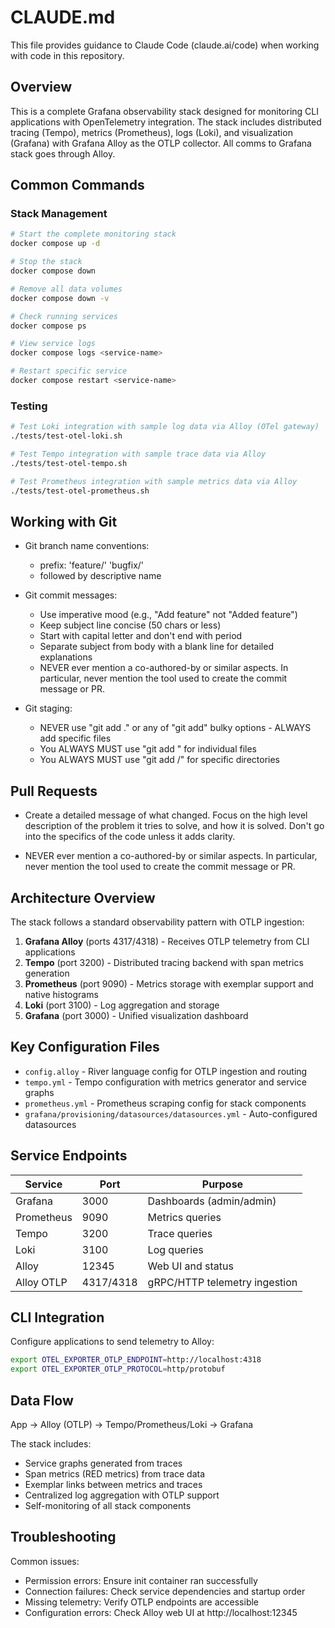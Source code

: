 # CLAUDE.md

This file provides guidance to Claude Code (claude.ai/code) when working with code in this repository.

## Overview

This is a complete Grafana observability stack designed for monitoring CLI applications with OpenTelemetry integration. The stack includes distributed tracing (Tempo), metrics (Prometheus), logs (Loki), and visualization (Grafana) with Grafana Alloy as the OTLP collector. All comms to Grafana stack goes through Alloy.

## Common Commands

### Stack Management

```bash
# Start the complete monitoring stack
docker compose up -d

# Stop the stack
docker compose down

# Remove all data volumes
docker compose down -v

# Check running services
docker compose ps

# View service logs
docker compose logs <service-name>

# Restart specific service
docker compose restart <service-name>
```

### Testing

```bash
# Test Loki integration with sample log data via Alloy (OTel gateway)
./tests/test-otel-loki.sh

# Test Tempo integration with sample trace data via Alloy
./tests/test-otel-tempo.sh

# Test Prometheus integration with sample metrics data via Alloy
./tests/test-otel-prometheus.sh
```

## Working with Git

- Git branch name conventions:
  - prefix: 'feature/' 'bugfix/'
  - followed by descriptive name

- Git commit messages:
  - Use imperative mood (e.g., "Add feature" not "Added feature")
  - Keep subject line concise (50 chars or less)
  - Start with capital letter and don't end with period
  - Separate subject from body with a blank line for detailed explanations
  - NEVER ever mention a co-authored-by or similar aspects. In particular, never mention the tool used to create the commit message or PR.

- Git staging:
  - NEVER use "git add ." or any of "git add" bulky options - ALWAYS add specific files
  - You ALWAYS MUST use "git add <specific-file>" for individual files
  - You ALWAYS MUST use "git add <directory>/" for specific directories

## Pull Requests

- Create a detailed message of what changed. Focus on the high level description of the problem it tries to solve, and how it is solved. Don't go into the specifics of the code unless it adds clarity.

- NEVER ever mention a co-authored-by or similar aspects. In particular, never mention the tool used to create the commit message or PR.

## Architecture Overview

The stack follows a standard observability pattern with OTLP ingestion:

1. **Grafana Alloy** (ports 4317/4318) - Receives OTLP telemetry from CLI applications
2. **Tempo** (port 3200) - Distributed tracing backend with span metrics generation
3. **Prometheus** (port 9090) - Metrics storage with exemplar support and native histograms
4. **Loki** (port 3100) - Log aggregation and storage
5. **Grafana** (port 3000) - Unified visualization dashboard

## Key Configuration Files

- `config.alloy` - River language config for OTLP ingestion and routing
- `tempo.yml` - Tempo configuration with metrics generator and service graphs
- `prometheus.yml` - Prometheus scraping config for stack components
- `grafana/provisioning/datasources/datasources.yml` - Auto-configured datasources

## Service Endpoints

| Service    | Port      | Purpose                       |
| ---------- | --------- | ----------------------------- |
| Grafana    | 3000      | Dashboards (admin/admin)      |
| Prometheus | 9090      | Metrics queries               |
| Tempo      | 3200      | Trace queries                 |
| Loki       | 3100      | Log queries                   |
| Alloy      | 12345     | Web UI and status             |
| Alloy OTLP | 4317/4318 | gRPC/HTTP telemetry ingestion |

## CLI Integration

Configure applications to send telemetry to Alloy:

```bash
export OTEL_EXPORTER_OTLP_ENDPOINT=http://localhost:4318
export OTEL_EXPORTER_OTLP_PROTOCOL=http/protobuf
```

## Data Flow

App → Alloy (OTLP) → Tempo/Prometheus/Loki → Grafana

The stack includes:

- Service graphs generated from traces
- Span metrics (RED metrics) from trace data
- Exemplar links between metrics and traces
- Centralized log aggregation with OTLP support
- Self-monitoring of all stack components

## Troubleshooting

Common issues:

- Permission errors: Ensure init container ran successfully
- Connection failures: Check service dependencies and startup order
- Missing telemetry: Verify OTLP endpoints are accessible
- Configuration errors: Check Alloy web UI at http://localhost:12345
